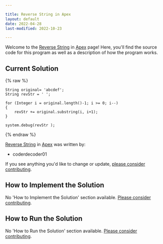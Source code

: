 ```yaml
---

title: Reverse String in Apex
layout: default
date: 2022-04-28
last-modified: 2022-10-23

---
```


Welcome to the [Reverse String](https://sampleprograms.io/projects/reverse-string) in [Apex](https://sampleprograms.io/languages/apex) page! Here, you'll find the source code for this program as well as a description of how the program works.

## Current Solution

{% raw %}

```apex
String original= 'abcdef';
String revStr = ' ';

for (Integer i = original.length()-1; i >= 0; i--)
{
	revStr += original.substring(i, i+1);
}

system.debug(revStr );
```

{% endraw %}

[Reverse String](https://sampleprograms.io/projects/reverse-string) in [Apex](https://sampleprograms.io/languages/apex) was written by:

- coderdecoder01

If you see anything you'd like to change or update, [please consider contributing](https://github.com/TheRenegadeCoder/sample-programs).

## How to Implement the Solution

No 'How to Implement the Solution' section available. [Please consider contributing](https://github.com/TheRenegadeCoder/sample-programs-website).

## How to Run the Solution

No 'How to Run the Solution' section available. [Please consider contributing](https://github.com/TheRenegadeCoder/sample-programs-website).
